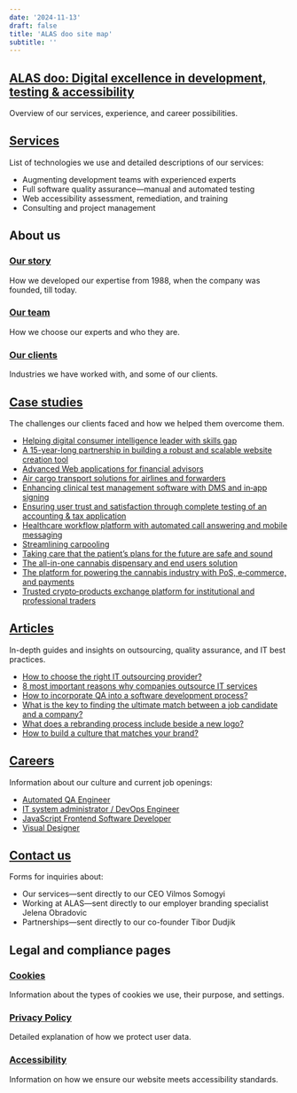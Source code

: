 ```yaml
---
date: '2024-11-13'
draft: false
title: 'ALAS doo site map'
subtitle: ''
---
```


## [ALAS doo: Digital excellence in development, testing & accessibility](/)

Overview of our services, experience, and career possibilities.

## [Services](/services)

List of technologies we use and detailed descriptions of our services:

- Augmenting development teams with experienced experts
- Full software quality assurance—manual and automated testing
- Web accessibility assessment, remediation, and training
- Consulting and project management

## About us

### [Our story](/our-story)

How we developed our expertise from 1988, when the company was founded, till today.

### [Our team](/our-team)

How we choose our experts and who they are.

### [Our clients](/our-clients)

Industries we have worked with, and some of our clients.

## [Case studies](/case-studies)

The challenges our clients faced and how we helped them overcome them.

- [Helping digital consumer intelligence leader with skills gap](/case-studies/helping-digital-consumer-intelligence-leader-with-skills-gap/)
- [A 15-year-long partnership in building a robust and scalable website creation tool](/case-studies/a-15-year-long-partnership-in-building-a-robust-and-scalable-website-creation-tool/)
- [Advanced Web applications for financial advisors](/case-studies/advanced-web-applications-for-financial-advisors/)
- [Air cargo transport solutions for airlines and forwarders](/case-studies/air-cargo-transport-solutions-for-airlines-and-forwarders/)
- [Enhancing clinical test management software with DMS and in‑app signing](/case-studies/enhancing-clinical-test-management-software-with-dms-and-in-app-signing/)
- [Ensuring user trust and satisfaction through complete testing of an accounting & tax application](/case-studies/ensuring-user-trust-and-satisfaction-through-complete-testing-of-an-accounting-and-tax-application/)
- [Healthcare workflow platform with automated call answering and mobile messaging](/case-studies/healthcare-workflow-platform-with-automated-call-answering-and-mobile-messaging/)
- [Streamlining carpooling](/case-studies/streamlining-carpooling/)
- [Taking care that the patient’s plans for the future are safe and sound](/case-studies/ensuring-that-the-patients-plans-for-the-future-are-safe-and-sound/)
- [The all-in-one cannabis dispensary and end users solution](/case-studies/the-all-in-one-cannabis-dispensary-and-end-users-solution/)
- [The platform for powering the cannabis industry with PoS, e‑commerce, and payments](/case-studies/the-platform-for-powering-the-cannabis-industry-with-pos-e-commerce-and-payments/)
- [Trusted crypto‑products exchange platform for institutional and professional traders](/case-studies/trusted-crypto-products-exchange-platform-for-institutional-and-professional-traders/)

## [Articles](/articles)

In-depth guides and insights on outsourcing, quality assurance, and IT best practices.

- [How to choose the right IT outsourcing provider?](/articles/how-to-choose-the-right-it-outsourcing-provider/)
- [8 most important reasons why companies outsource IT services](/articles/8-most-important-reasons-why-companies-outsource-it-services/)
- [How to incorporate QA into a software development process?](/articles/how-to-incorporate-qa-into-software-development-process/)
- [What is the key to finding the ultimate match between a job candidate and a company?](/articles/what-is-the-key-to-finding-the-ultimate-match-between-a-job-candidate-and-a-company/)
- [What does a rebranding process include beside a new logo?](/articles/what-does-a-rebranding-process-include-beside-a-new-logo/)
- [How to build a culture that matches your brand?](/articles/how-to-build-a-culture-that-matches-your-brand/)

## [Careers](/careers)

Information about our culture and current job openings:

- [Automated QA Engineer](/career/automated-qa-engineer/)
- [IT system administrator / DevOps Engineer](/career/devops/)
- [JavaScript Frontend Software Developer](/career/frontend/)
- [Visual Designer](/career/designer/)

## [Contact us](/contact/)

Forms for inquiries about:

- Our services—sent directly to our CEO Vilmos Somogyi
- Working at ALAS—sent directly to our employer branding specialist Jelena Obradovic
- Partnerships—sent directly to our co-founder Tibor Dudjik

## Legal and compliance pages

### [Cookies](/cookies/)

Information about the types of cookies we use, their purpose, and settings.

### [Privacy Policy](/privacy-policy/)

Detailed explanation of how we protect user data.

### [Accessibility](/accessibility)

Information on how we ensure our website meets accessibility standards.
